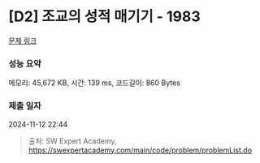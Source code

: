 # [D2] 조교의 성적 매기기 - 1983 

[문제 링크](https://swexpertacademy.com/main/code/problem/problemDetail.do?contestProbId=AV5PwGK6AcIDFAUq) 

### 성능 요약

메모리: 45,672 KB, 시간: 139 ms, 코드길이: 860 Bytes

### 제출 일자

2024-11-12 22:44



> 출처: SW Expert Academy, https://swexpertacademy.com/main/code/problem/problemList.do